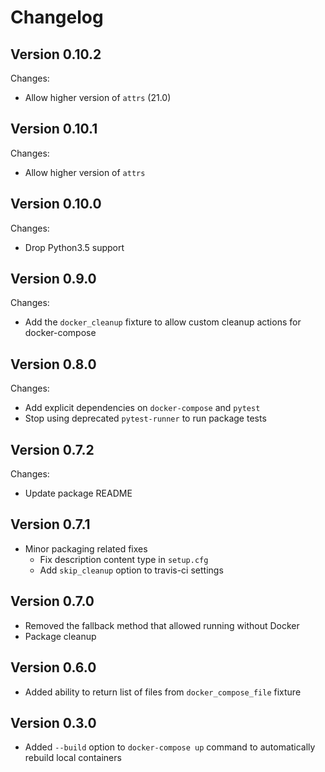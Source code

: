 # Changelog

## Version 0.10.2
Changes:
- Allow higher version of `attrs` (21.0)

## Version 0.10.1
Changes:
- Allow higher version of `attrs`

## Version 0.10.0
Changes:
- Drop Python3.5 support

## Version 0.9.0
Changes:
- Add the `docker_cleanup` fixture to allow custom cleanup actions for
docker-compose

## Version 0.8.0
Changes:
- Add explicit dependencies on `docker-compose` and `pytest`
- Stop using deprecated `pytest-runner` to run package tests

## Version 0.7.2
Changes:
- Update package README

## Version 0.7.1
- Minor packaging related fixes
	- Fix description content type in `setup.cfg`
	- Add `skip_cleanup` option to travis-ci settings

## Version 0.7.0
- Removed the fallback method that allowed running without Docker
- Package cleanup

## Version 0.6.0
- Added ability to return list of files from `docker_compose_file` fixture

## Version 0.3.0
- Added `--build` option to `docker-compose up` command to automatically
  rebuild local containers
